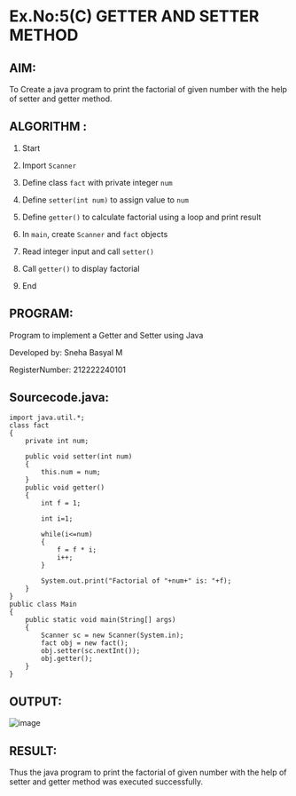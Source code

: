 # Ex.No:5(C)    GETTER AND SETTER METHOD

## AIM:
To Create a java program to print the factorial of given number with the help of setter and getter method.

## ALGORITHM :
1. Start
   
3. Import `Scanner`
   
3. Define class `fact` with private integer `num`
   
4. Define `setter(int num)` to assign value to `num`
   
5. Define `getter()` to calculate factorial using a loop and print result
    
6. In `main`, create `Scanner` and `fact` objects
    
7. Read integer input and call `setter()`
    
8. Call `getter()` to display factorial
    
9. End

## PROGRAM:
Program to implement a Getter and Setter using Java

Developed by: Sneha Basyal M

RegisterNumber: 212222240101 


## Sourcecode.java:
```
import java.util.*;
class fact
{
    private int num;
    
    public void setter(int num)
    {
        this.num = num;
    }
    public void getter()
    {
        int f = 1;
        
        int i=1;
        
        while(i<=num)
        {
            f = f * i;
            i++;
        }
        
        System.out.print("Factorial of "+num+" is: "+f);
    }
}
public class Main
{
    public static void main(String[] args)
    {
        Scanner sc = new Scanner(System.in);
        fact obj = new fact();
        obj.setter(sc.nextInt());
        obj.getter();
    }
}
```

## OUTPUT:
![image](https://github.com/user-attachments/assets/6b6ce94c-f8a4-4a39-bc76-841afe622c7b)


## RESULT:
Thus the java program to print the factorial of given number with the help of setter and getter method was executed successfully.







